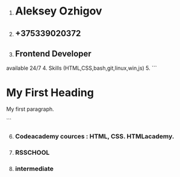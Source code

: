 1. # **Aleksey Ozhigov**
2. ## +375339020372
3. ## **Frontend Developer**
available 24/7
4. Skills (HTML,CSS,bash,git,linux,win,js)
5. ``` <!DOCTYPE html>
   <html>
   <body>
   <h1>My First Heading</h1>
   <p>My first paragraph.</p>
   </body>
   </html> ```

6. ### Codeacademy cources : HTML, CSS. HTMLacademy.
7. ### RSSCHOOL
8. ### intermediate  